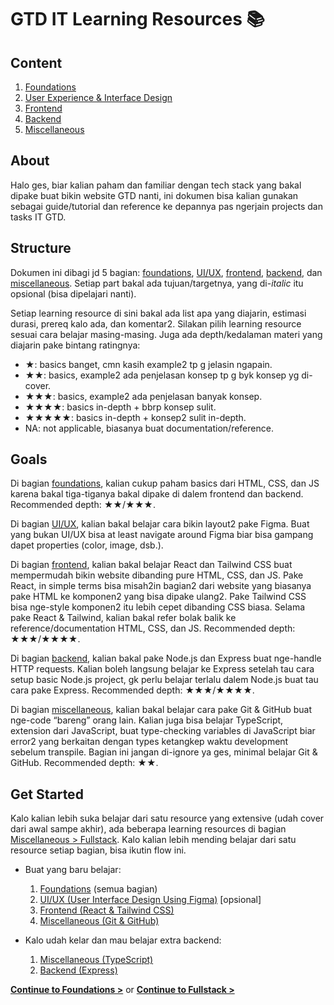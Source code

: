# GTD IT Learning Resources :books:

## Content

1. [Foundations](foundations/README.md)
2. [User Experience & Interface Design](ux-ui/README.md)
3. [Frontend](frontend/README.md)
4. [Backend](backend/README.md)
5. [Miscellaneous](misc/README.md)

## About

Halo ges, biar kalian paham dan familiar dengan tech stack yang bakal dipake buat bikin website GTD nanti, ini dokumen bisa kalian gunakan sebagai guide/tutorial dan reference ke depannya pas ngerjain projects dan tasks IT GTD.

## Structure

Dokumen ini dibagi jd 5 bagian: [foundations](foundations/README.md), [UI/UX](ux-ui/README.md), [frontend](frontend/README.md), [backend](backend/README.md), dan [miscellaneous](misc/README.md). Setiap part bakal ada tujuan/targetnya, yang di-*italic* itu opsional (bisa dipelajari nanti).

Setiap learning resource di sini bakal ada list apa yang diajarin, estimasi durasi, prereq kalo ada, dan komentar2. Silakan pilih learning resource sesuai cara belajar masing-masing. Juga ada depth/kedalaman materi yang diajarin pake bintang ratingnya:

- ★: basics banget, cmn kasih example2 tp g jelasin ngapain.
- ★★: basics, example2 ada penjelasan konsep tp g byk konsep yg di-cover.
- ★★★: basics, example2 ada penjelasan banyak konsep.
- ★★★★: basics in-depth + bbrp konsep sulit.
- ★★★★★: basics in-depth + konsep2 sulit in-depth.
- NA: not applicable, biasanya buat documentation/reference.

## Goals

Di bagian [foundations](foundations/README.md), kalian cukup paham basics dari HTML, CSS, dan JS karena bakal tiga-tiganya bakal dipake di dalem frontend dan backend. Recommended depth: ★★/★★★.

Di bagian [UI/UX](ux-ui/README.md), kalian bakal belajar cara bikin layout2 pake Figma. Buat yang bukan UI/UX bisa at least navigate around Figma biar bisa gampang dapet properties (color, image, dsb.).

Di bagian [frontend](frontend/README.md), kalian bakal belajar React dan Tailwind CSS buat mempermudah bikin website dibanding pure HTML, CSS, dan JS. Pake React, in simple terms bisa misah2in bagian2 dari website yang biasanya pake HTML ke komponen2 yang bisa dipake ulang2. Pake Tailwind CSS bisa nge-style komponen2 itu lebih cepet dibanding CSS biasa. Selama pake React & Tailwind, kalian bakal refer bolak balik ke reference/documentation HTML, CSS, dan JS. Recommended depth: ★★★/★★★★.

Di bagian [backend](backend/README.md), kalian bakal pake Node.js dan Express buat nge-handle HTTP requests. Kalian boleh langsung belajar ke Express setelah tau cara setup basic Node.js project, gk perlu belajar terlalu dalem Node.js buat tau cara pake Express. Recommended depth: ★★★/★★★★.

Di bagian [miscellaneous](misc/README.md), kalian bakal belajar cara pake Git & GitHub buat nge-code “bareng” orang lain. Kalian juga bisa belajar TypeScript, extension dari JavaScript, buat type-checking variables di JavaScript biar error2 yang berkaitan dengan types ketangkep waktu development sebelum transpile. Bagian ini jangan di-ignore ya ges, minimal belajar Git & GitHub. Recommended depth: ★★.

## Get Started

Kalo kalian lebih suka belajar dari satu resource yang extensive (udah cover dari awal sampe akhir), ada beberapa learning resources di bagian [Miscellaneous > Fullstack](misc/fullstack/README.md). Kalo kalian lebih mending belajar dari satu resource setiap bagian, bisa ikutin flow ini.

- Buat yang baru belajar:

  1. [Foundations](foundations/README.md) (semua bagian)
  2. [UI/UX (User Interface Design Using Figma)](ux-ui/ui/README.md) \[opsional\]
  3. [Frontend (React & Tailwind CSS)](frontend/react-tailwind/README.md)
  4. [Miscellaneous (Git & GitHub)](misc/git-gh/README.md)

- Kalo udah kelar dan mau belajar extra backend:
  1. [Miscellaneous (TypeScript)](misc/typescript/README.md)
  2. [Backend (Express)](backend/express/README.md)

**[Continue to Foundations >](foundations/README.md)** or **[Continue to Fullstack >](misc/fullstack/README.md)**

